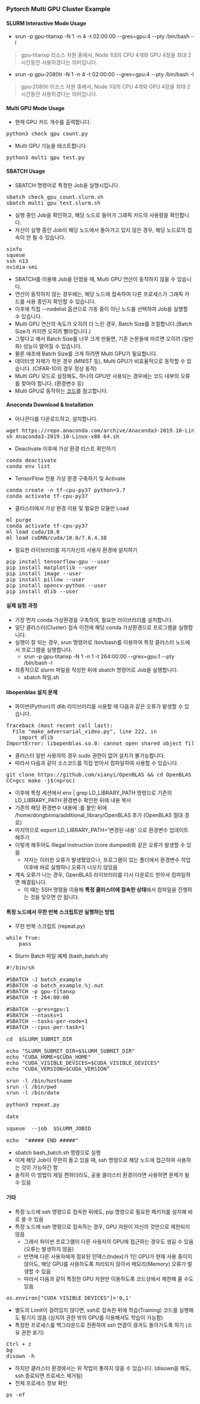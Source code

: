 ### Pytorch Multi GPU Cluster Example

#### SLURM Interactive Mode Usage

* srun -p gpu-titanxp -N 1 -n 4 -t 02:00:00 --gres=gpu:4 --pty /bin/bash -l
> gpu-titanxp 리소스 자원 중에서, Node 1대의 CPU 4개와 GPU 4장을 최대 2시간동안 사용하겠다는 의미입니다.

* srun -p gpu-2080ti -N 1 -n 4 -t 02:00:00 --gres=gpu:4 --pty /bin/bash -l
> gpu-2080ti 리소스 자원 중에서, Node 1대의 CPU 4개와 GPU 4장을 최대 2시간동안 사용하겠다는 의미입니다.

#### Multi GPU Mode Usage

* 현재 GPU 카드 개수를 출력합니다.
<pre>
python3 check_gpu_count.py
</pre>

* Multi GPU 기능을 테스트합니다.
<pre>
python3 multi_gpu_test.py
</pre>

#### SBATCH Usage

* SBATCH 명령어로 특정한 Job을 실행시킵니다.
<pre>
sbatch check_gpu_count.slurm.sh
sbatch multi_gpu_test.slurm.sh
</pre>

* 실행 중인 Job을 확인하고, 해당 노드로 들어가 그래픽 카드의 사용량을 확인합니다.
* 자신이 실행 중인 Job이 해당 노드에서 돌아가고 있지 않은 경우, 해당 노드로의 접속이 안 될 수 있습니다.
<pre>
sinfo
squeue
ssh n13
nvidia-smi
</pre>

* SBATCH를 이용해 Job을 던졌을 때, Multi GPU 연산이 동작하지 않을 수 있습니다.
* 연산이 동작하지 않는 경우에는, 해당 노드에 접속하여 다른 프로세스가 그래픽 카드를 사용 중인지 확인할 수 있습니다.
* 이후에 직접 --nodelist 옵션으로 가동 중이 아닌 노드를 선택하여 Job을 실행할 수 있습니다.
* Multi GPU 연산의 속도가 오히려 더 느린 경우, Batch Size를 조절합니다.(Batch Size가 커지면 오히려 빨라집니다.)
* 그렇다고 해서 Batch Size를 너무 크게 만들면, 기존 논문들에 따르면 오히려 (일반화) 성능이 떨어질 수 있습니다.
* 물론 애초에 Batch Size를 크게 하려면 Multi GPU가 필요합니다.
* 데이터셋 자체가 작은 경우 (MNIST 등), Multi GPU가 비효율적으로 동작할 수 있습니다. (CIFAR-10의 경우 정상 동작)
* Multi GPU 모드로 설정해도, 하나의 GPU만 사용되는 경우에는 코드 내부의 오류를 찾아야 합니다. (환경변수 등)
* Multi GPU로  동작하는 [코드](https://github.com/facebookresearch/mixup-cifar10)를 참고합니다.

#### Anoconda Download & Installation

* 아나콘다를 다운로드하고, 설치합니다.
<pre>
wget https://repo.anaconda.com/archive/Anaconda3-2019.10-Linux-x86_64.sh
sh Anaconda3-2019.10-Linux-x86_64.sh
</pre>

* Deactivate 이후에 가상 환경 리스트 확인하기
<pre>
conda deactivate
conda env list 
</pre>

* TensorFlow 전용 가상 환경 구축하기 및 Activate
<pre>
conda create -n tf-cpu-py37 python=3.7
conda activate tf-cpu-py37
</pre>

* 클러스터에서 가상 환경 이용 및 필요한 모듈만 Load
<pre>
ml purge
conda activate tf-cpu-py37
ml load cuda/10.0
ml load cuDNN/cuda/10.0/7.6.4.38
</pre>

* 필요한 라이브러리를 자기자신의 사용자 환경에 설치하기
<pre>
pip install tensorflow-gpu --user
pip install matplotlib --user
pip install image --user
pip install pillow --user
pip install opencv-python --user
pip install dlib --user
</pre>

#### 실제 실험 과정

* 가장 먼저 conda 가상환경을 구축하여, 필요한 라이브러리를 설치합니다.
* 일단 클러스터(Cluster) 접속 이전에 해당 conda 가상환경으로 프로그램을 실행합니다.
* 실행이 잘 되는 경우, srun 명령어로 /bin/bash를 이용하여 특정 클러스터 노드에서 프로그램을 실행합니다.
  * srun -p gpu-titanxp -N 1 -n 1 -t 264:00:00 --gres=gpu:1 --pty /bin/bash -l
* 최종적으로 slurm 파일을 작성한 뒤에 sbatch 명령어로 Job을 실행합니다.
  * sbatch 파일.sh

#### libopenblas 설치 문제

* 파이썬(Python)의 dlib 라이브러리를 사용할 때 다음과 같은 오류가 발생할 수 있습니다.
<pre>
Traceback (most recent call last):
  File "make_adversarial_video.py", line 222, in <module>
    import dlib
ImportError: libopenblas.so.0: cannot open shared object file: No such file or directory
</pre>

* 클러스터 일반 사용자의 경우 sudo 권한이 없어 설치가 불가능합니다.
* 따라서 다음과 같이 소스코드를 직접 받아서 컴파일하여 사용할 수 있습니다.

<pre>
git clone https://github.com/xianyi/OpenBLAS && cd OpenBLAS
CC=gcc make -j$(nproc)
</pre>

* 이후에 특정 세션에서 env | grep LD_LIBRARY_PATH 명령으로 기존의 LD_LIBRARY_PATH 환경변수 확인한 뒤에 내용 복사
* 기존의 해당 환경변수 내용에 :를 붙인 뒤에 /home/dongbinna/additional_library/OpenBLAS 추가 (OpenBLAS 절대 경로)
* 마지막으로 export LD_LIBRARY_PATH='변경된 내용' 으로 환경변수 업데이트 해주기
* 이렇게 해주어도 Illegal instruction (core dumped)와 같은 오류가 발생할 수 있음
  * 저자는 이러한 오류가 발생했었으나, 프로그램이 있는 폴더에서 환경변수 작업 이후에 바로 실행하니 오류가 나오지 않았음
* 계속 오류가 나는 경우, OpenBLAS 라이브러리를 다시 다운로드 받아서 컴파일하면 해결됩니다.
  * 이 때는 SSH 명령을 이용해 <b>특정 클러스터에 접속한 상태</b>에서 컴파일을 진행하는 것을 잊으면 안 됩니다.

#### 특정 노드에서 무한 반복 스크립트만 실행하는 방법

* 무한 반복 스크립트 (repeat.py)
<pre>
while True:
    pass
</pre>

* Slurm Batch 파일 예제 (bash_batch.sh)
<pre>
#!/bin/sh

#SBATCH -J batch_example
#SBATCH -o batch_example.%j.out
#SBATCH -p gpu-titanxp
#SBATCH -t 264:00:00

#SBATCH --gres=gpu:1
#SBATCH --ntasks=1
#SBATCH --tasks-per-node=1
#SBATCH --cpus-per-task=1

cd  $SLURM_SUBMIT_DIR

echo "SLURM_SUBMIT_DIR=$SLURM_SUBMIT_DIR"
echo "CUDA_HOME=$CUDA_HOME"
echo "CUDA_VISIBLE_DEVICES=$CUDA_VISIBLE_DEVICES"
echo "CUDA_VERSION=$CUDA_VERSION"

srun -l /bin/hostname
srun -l /bin/pwd
srun -l /bin/date

python3 repeat.py

date

squeue  --job  $SLURM_JOBID

echo  "##### END #####"
</pre>

* sbatch bash_batch.sh 명령으로 실행
* 이제 해당 Job이 무한히 돌고 있을 때, ssh 명령으로 해당 노드에 접근하여 사용하는 것이 가능하긴 함
* 솔직히 이 방법이 제일 편하더라도, 공용 클러스터 환경이라면 사용하면 문제가 될 수 있음

#### 기타

* 특정 노드에 ssh 명령으로 접속한 뒤에도, pip 명령으로 필요한 패키지를 설치해 바로 쓸 수 있음
* 특정 노드에 ssh 명령으로 접속하는 경우, GPU 자원이 자신의 것만으로 제한되지 않음
  * 그래서 파이썬 프로그램이 다른 사용자의 GPU에 접근하는 경우도 생길 수 있음 (오류는 발생하지 않음)
  * 반면에 다른 사용자에게 점유된 인덱스(Index)가 1인 GPU가 현재 사용 중이지 않아도, 해당 GPU를 사용하도록 처리되지 않아서 메모리(Memory) 오류가 발생할 수 있음
  * 따라서 다음과 같이 특정한 GPU 자원만 이용하도록 코드상에서 제한해 줄 수도 있음
<pre>
os.environ["CUDA_VISIBLE_DEVICES"]='0,1'
</pre>
* 별도의 Limit이 걸려있지 않다면, ssh로 접속한 뒤에 학습(Training) 코드를 실행해도 튕기지 않음 (심지어 권한 밖의 GPU를 이용해서도 학습이 가능함)
* 특정한 프로세스를 백그라운드로 전환하여 ssh 연결이 끊겨도 돌아가도록 하기 (소유 권한 포기)
<pre>
Ctrl + z
bg
disown -h
</pre>
* 하지만 클러스터 환경에서는 위 작업이 통하지 않을 수 있습니다. (disown을 해도, ssh 종료되면 프로세스 제거됨)
* 전체 프로세스 정보 확인
<pre>
ps -ef
</pre>
